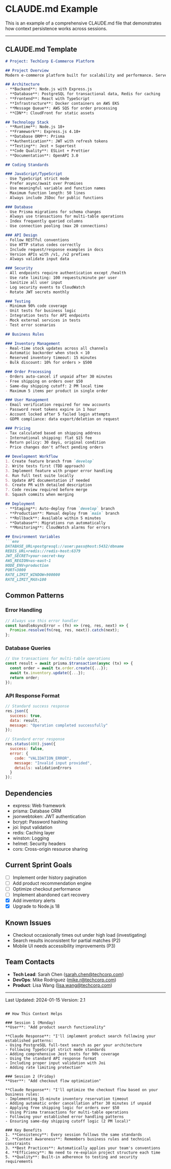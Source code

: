 # CLAUDE.md Example

This is an example of a comprehensive CLAUDE.md file that demonstrates how context persistence works across sessions.

---

## CLAUDE.md Template

```markdown
# Project: TechCorp E-Commerce Platform

## Project Overview
Modern e-commerce platform built for scalability and performance. Serves 100K+ daily active users with real-time inventory management.

## Architecture
- **Backend**: Node.js with Express.js
- **Database**: PostgreSQL for transactional data, Redis for caching
- **Frontend**: React with TypeScript
- **Infrastructure**: Docker containers on AWS EKS
- **Message Queue**: AWS SQS for order processing
- **CDN**: CloudFront for static assets

## Technology Stack
- **Runtime**: Node.js 18+
- **Framework**: Express.js 4.18+
- **Database ORM**: Prisma
- **Authentication**: JWT with refresh tokens
- **Testing**: Jest + Supertest
- **Code Quality**: ESLint + Prettier
- **Documentation**: OpenAPI 3.0

## Coding Standards

### JavaScript/TypeScript
- Use TypeScript strict mode
- Prefer async/await over Promises
- Use meaningful variable and function names
- Maximum function length: 50 lines
- Always include JSDoc for public functions

### Database
- Use Prisma migrations for schema changes
- Always use transactions for multi-table operations
- Index frequently queried columns
- Use connection pooling (max 20 connections)

### API Design
- Follow RESTful conventions
- Use HTTP status codes correctly
- Include request/response examples in docs
- Version APIs with /v1, /v2 prefixes
- Always validate input data

### Security
- All endpoints require authentication except /health
- Use rate limiting: 100 requests/minute per user
- Sanitize all user input
- Log security events to CloudWatch
- Rotate JWT secrets monthly

### Testing
- Minimum 90% code coverage
- Unit tests for business logic
- Integration tests for API endpoints
- Mock external services in tests
- Test error scenarios

## Business Rules

### Inventory Management
- Real-time stock updates across all channels
- Automatic backorder when stock < 10
- Reserved inventory timeout: 15 minutes
- Bulk discount: 10% for orders > $500

### Order Processing
- Orders auto-cancel if unpaid after 30 minutes
- Free shipping on orders over $50
- Same-day shipping cutoff: 2 PM local time
- Maximum 5 items per product in single order

### User Management
- Email verification required for new accounts
- Password reset tokens expire in 1 hour
- Account locked after 5 failed login attempts
- GDPR compliance: data export/deletion on request

### Pricing
- Tax calculated based on shipping address
- International shipping: flat $15 fee
- Return policy: 30 days, original condition
- Price changes don't affect pending orders

## Development Workflow
1. Create feature branch from `develop`
2. Write tests first (TDD approach)
3. Implement feature with proper error handling
4. Run full test suite locally
5. Update API documentation if needed
6. Create PR with detailed description
7. Code review required before merge
8. Squash commits when merging

## Deployment
- **Staging**: Auto-deploy from `develop` branch
- **Production**: Manual deploy from `main` branch
- **Rollback**: Available within 5 minutes
- **Database**: Migrations run automatically
- **Monitoring**: CloudWatch alarms for errors

## Environment Variables
```env
DATABASE_URL=postgresql://user:pass@host:5432/dbname
REDIS_URL=redis://redis-host:6379
JWT_SECRET=your-secret-key
AWS_REGION=us-east-1
NODE_ENV=production
PORT=3000
RATE_LIMIT_WINDOW=900000
RATE_LIMIT_MAX=100
```

## Common Patterns

### Error Handling
```javascript
// Always use this error handler
const handleAsyncError = (fn) => (req, res, next) => {
  Promise.resolve(fn(req, res, next)).catch(next);
};
```

### Database Queries
```javascript
// Use transactions for multi-table operations
const result = await prisma.$transaction(async (tx) => {
  const order = await tx.order.create({...});
  await tx.inventory.update({...});
  return order;
});
```

### API Response Format
```javascript
// Standard success response
res.json({
  success: true,
  data: result,
  message: "Operation completed successfully"
});

// Standard error response
res.status(400).json({
  success: false,
  error: {
    code: "VALIDATION_ERROR",
    message: "Invalid input provided",
    details: validationErrors
  }
});
```

## Dependencies
- express: Web framework
- prisma: Database ORM
- jsonwebtoken: JWT authentication
- bcrypt: Password hashing
- joi: Input validation
- redis: Caching layer
- winston: Logging
- helmet: Security headers
- cors: Cross-origin resource sharing

## Current Sprint Goals
- [ ] Implement order history pagination
- [ ] Add product recommendation engine
- [ ] Optimize checkout performance
- [ ] Implement abandoned cart recovery
- [x] Add inventory alerts
- [x] Upgrade to Node.js 18

## Known Issues
- Checkout occasionally times out under high load (investigating)
- Search results inconsistent for partial matches (P2)
- Mobile UI needs accessibility improvements (P3)

## Team Contacts
- **Tech Lead**: Sarah Chen (sarah.chen@techcorp.com)
- **DevOps**: Mike Rodriguez (mike.r@techcorp.com)
- **Product**: Lisa Wang (lisa.wang@techcorp.com)

---
Last Updated: 2024-01-15
Version: 2.1
```

## How This Context Helps

### Session 1 (Monday)
**User**: "Add product search functionality"

**Claude Response**: "I'll implement product search following your established patterns:
- Using PostgreSQL full-text search as per your architecture
- Following TypeScript strict mode standards
- Adding comprehensive Jest tests for 90% coverage
- Using the standard API response format
- Including proper input validation with Joi
- Adding rate limiting protection"

### Session 2 (Friday) 
**User**: "Add checkout flow optimization"

**Claude Response**: "I'll optimize the checkout flow based on your business rules:
- Implementing 15-minute inventory reservation timeout
- Adding automatic order cancellation after 30 minutes if unpaid
- Applying free shipping logic for orders over $50
- Using Prisma transactions for multi-table operations
- Following your established error handling patterns
- Ensuring same-day shipping cutoff logic (2 PM local)"

### Key Benefits
1. **Consistency**: Every session follows the same standards
2. **Context Awareness**: Remembers business rules and technical constraints
3. **Best Practices**: Automatically applies your team's conventions
4. **Efficiency**: No need to re-explain project structure each time
5. **Quality**: Built-in adherence to testing and security requirements